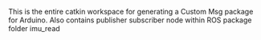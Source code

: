This is the entire catkin workspace for generating a Custom Msg package for Arduino.
Also contains publisher subscriber node within ROS package folder imu_read
